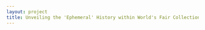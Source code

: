 ```yaml
--- 
layout: project 
title: Unveiling the 'Ephemeral' History within World's Fair Collections
---
```



